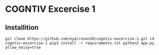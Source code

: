 # COGNTIV Excercise 1
## Installition
`
git clone https://github.com/eyalrosen20/cogntiv-excercise-1.git
cd cogntiv-excercise-1
pip3 install -r requirements.txt
python3 app.py allow_noisy=true
`
